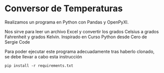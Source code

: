 # Conversor de Temperaturas

Realizamos un programa en Python con Pandas y OpenPyXl.

Nos sirve para leer un archivo Excel y convertir los grados Celsius a grados Fahrenheit y grados Kelvin.
Inspirado en Curso Python desde Cero de Sergie Code

Para poder ejecutar este programa adecuadamente tras haberlo clonado, se debe llevar a cabo esta instrucción 
```
pip install -r requirements.txt
```

